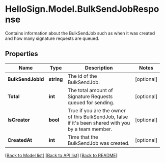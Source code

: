 # HelloSign.Model.BulkSendJobResponse
Contains information about the BulkSendJob such as when it was created and how many signature requests are queued.

## Properties

Name | Type | Description | Notes
------------ | ------------- | ------------- | -------------
**BulkSendJobId** | **string** |  The id of the BulkSendJob.  | [optional] 
**Total** | **int** |  The total amount of Signature Requests queued for sending.  | [optional] 
**IsCreator** | **bool** |  True if you are the owner of this BulkSendJob, false if it&#39;s been shared with you by a team member.  | [optional] 
**CreatedAt** | **int** |  Time that the BulkSendJob was created.  | [optional] 

[[Back to Model list]](../README.md#documentation-for-models) [[Back to API list]](../README.md#documentation-for-api-endpoints) [[Back to README]](../README.md)

